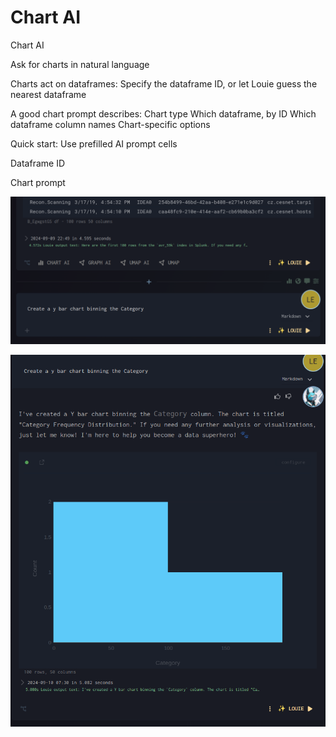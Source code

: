# Chart AI

Chart AI

Ask for charts in natural language

Charts act on dataframes: Specify the dataframe ID, or let Louie guess the nearest dataframe

A good chart prompt describes:
Chart type
Which dataframe, by ID
Which dataframe column names
Chart-specific options

Quick start: Use prefilled AI prompt cells

Dataframe ID

Chart prompt

![Chart AI Interface](./images/user/035_Chart_AI_1.png)

![Chart AI Result](./images/user/035_Chart_AI_2.png)

